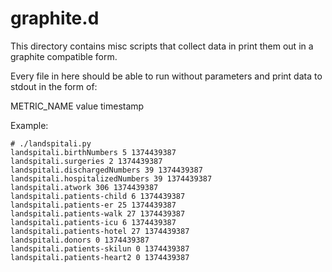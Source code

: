 graphite.d
==========

This directory contains misc scripts that collect data in print them out
in a graphite compatible form.

Every file in here should be able to run without parameters and print data to stdout in the form of:

METRIC_NAME	value	timestamp

Example:
```
# ./landspitali.py 
landspitali.birthNumbers 5 1374439387
landspitali.surgeries 2 1374439387
landspitali.dischargedNumbers 39 1374439387
landspitali.hospitalizedNumbers 39 1374439387
landspitali.atwork 306 1374439387
landspitali.patients-child 6 1374439387
landspitali.patients-er 25 1374439387
landspitali.patients-walk 27 1374439387
landspitali.patients-icu 6 1374439387
landspitali.patients-hotel 27 1374439387
landspitali.donors 0 1374439387
landspitali.patients-skilun 0 1374439387
landspitali.patients-heart2 0 1374439387
```
